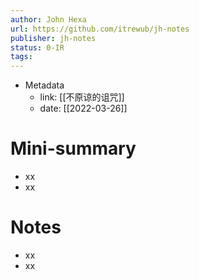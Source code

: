 ```yaml
---
author: John Hexa
url: https://github.com/itrewub/jh-notes
publisher: jh-notes
status: 0-IR
tags: 
---
```

- Metadata
	- link: [[不原谅的诅咒]]
	- date: [[2022-03-26]]
# Mini-summary
- xx
- xx
# Notes
- xx
- xx
